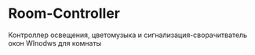 # Room-Controller
Контроллер освещения, цветомузыка и сигнализация-сворачитватель окон WInodws для комнаты
